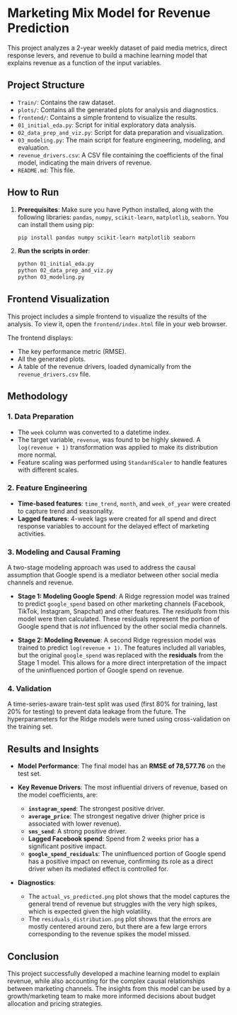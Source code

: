 # Marketing Mix Model for Revenue Prediction

This project analyzes a 2-year weekly dataset of paid media metrics, direct response levers, and revenue to build a machine learning model that explains revenue as a function of the input variables.

## Project Structure

- `Train/`: Contains the raw dataset.
- `plots/`: Contains all the generated plots for analysis and diagnostics.
- `frontend/`: Contains a simple frontend to visualize the results.
- `01_initial_eda.py`: Script for initial exploratory data analysis.
- `02_data_prep_and_viz.py`: Script for data preparation and visualization.
- `03_modeling.py`: The main script for feature engineering, modeling, and evaluation.
- `revenue_drivers.csv`: A CSV file containing the coefficients of the final model, indicating the main drivers of revenue.
- `README.md`: This file.

## How to Run

1. **Prerequisites**: Make sure you have Python installed, along with the following libraries: `pandas`, `numpy`, `scikit-learn`, `matplotlib`, `seaborn`.
   You can install them using pip:
   ```bash
   pip install pandas numpy scikit-learn matplotlib seaborn
   ```

2. **Run the scripts in order**:
   ```bash
   python 01_initial_eda.py
   python 02_data_prep_and_viz.py
   python 03_modeling.py
   ```

## Frontend Visualization

This project includes a simple frontend to visualize the results of the analysis. To view it, open the `frontend/index.html` file in your web browser.

The frontend displays:
- The key performance metric (RMSE).
- All the generated plots.
- A table of the revenue drivers, loaded dynamically from the `revenue_drivers.csv` file.

## Methodology

### 1. Data Preparation

- The `week` column was converted to a datetime index.
- The target variable, `revenue`, was found to be highly skewed. A `log(revenue + 1)` transformation was applied to make its distribution more normal.
- Feature scaling was performed using `StandardScaler` to handle features with different scales.

### 2. Feature Engineering

- **Time-based features**: `time_trend`, `month`, and `week_of_year` were created to capture trend and seasonality.
- **Lagged features**: 4-week lags were created for all spend and direct response variables to account for the delayed effect of marketing activities.

### 3. Modeling and Causal Framing

A two-stage modeling approach was used to address the causal assumption that Google spend is a mediator between other social media channels and revenue.

- **Stage 1: Modeling Google Spend**: A Ridge regression model was trained to predict `google_spend` based on other marketing channels (Facebook, TikTok, Instagram, Snapchat) and other features. The *residuals* from this model were then calculated. These residuals represent the portion of Google spend that is *not* influenced by the other social media channels.

- **Stage 2: Modeling Revenue**: A second Ridge regression model was trained to predict `log(revenue + 1)`. The features included all variables, but the original `google_spend` was replaced with the **residuals** from the Stage 1 model. This allows for a more direct interpretation of the impact of the uninfluenced portion of Google spend on revenue.

### 4. Validation

A time-series-aware train-test split was used (first 80% for training, last 20% for testing) to prevent data leakage from the future. The hyperparameters for the Ridge models were tuned using cross-validation on the training set.

## Results and Insights

- **Model Performance**: The final model has an **RMSE of 78,577.76** on the test set.
- **Key Revenue Drivers**: The most influential drivers of revenue, based on the model coefficients, are:
    - **`instagram_spend`**: The strongest positive driver.
    - **`average_price`**: The strongest negative driver (higher price is associated with lower revenue).
    - **`sms_send`**: A strong positive driver.
    - **Lagged Facebook spend**: Spend from 2 weeks prior has a significant positive impact.
    - **`google_spend_residuals`**: The uninfluenced portion of Google spend has a positive impact on revenue, confirming its role as a direct driver when its mediated effect is controlled for.

- **Diagnostics**:
    - The `actual_vs_predicted.png` plot shows that the model captures the general trend of revenue but struggles with the very high spikes, which is expected given the high volatility.
    - The `residuals_distribution.png` plot shows that the errors are mostly centered around zero, but there are a few large errors corresponding to the revenue spikes the model missed.

## Conclusion

This project successfully developed a machine learning model to explain revenue, while also accounting for the complex causal relationships between marketing channels. The insights from this model can be used by a growth/marketing team to make more informed decisions about budget allocation and pricing strategies.